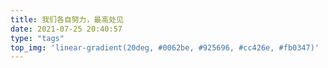 ```yaml
---
title: 我们各自努力，最高处见
date: 2021-07-25 20:40:57
type: "tags"
top_img: 'linear-gradient(20deg, #0062be, #925696, #cc426e, #fb0347)'
---
```

